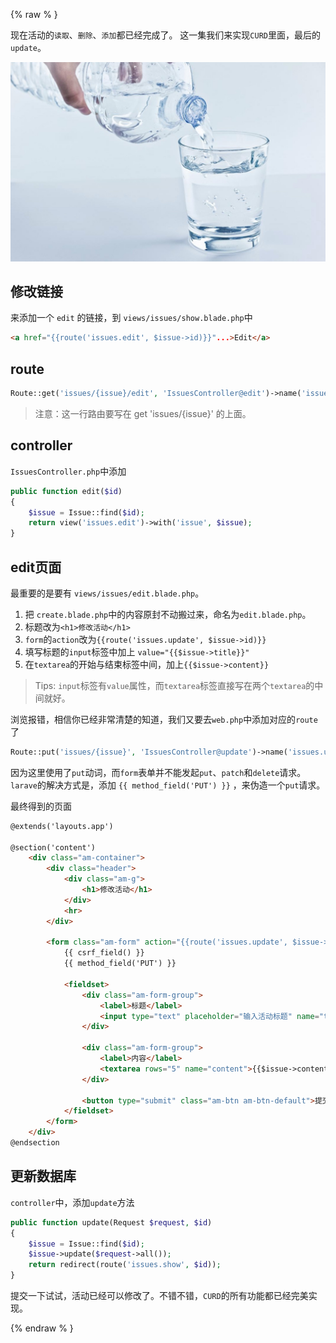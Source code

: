 {% raw % }

现在活动的`读取`、`删除`、`添加`都已经完成了。
这一集我们来实现`CURD`里面，最后的`update`。

![](media/15099747133489.jpg)

## 修改链接
来添加一个 `edit` 的链接，到 `views/issues/show.blade.php`中

```html
<a href="{{route('issues.edit', $issue->id)}}"...>Edit</a>
```

## route

```php
Route::get('issues/{issue}/edit', 'IssuesController@edit')->name('issues.edit');
```

> 注意：这一行路由要写在 get 'issues/{issue}' 的上面。


## controller

`IssuesController.php`中添加

```php
public function edit($id)
{
    $issue = Issue::find($id);
    return view('issues.edit')->with('issue', $issue);
}
```

## edit页面

最重要的是要有 `views/issues/edit.blade.php`。

1. 把 `create.blade.php`中的内容原封不动搬过来，命名为`edit.blade.php`。
2. 标题改为`<h1>修改活动</h1>`
3. `form`的`action`改为`{{route('issues.update', $issue->id)}}`
4. 填写标题的`input`标签中加上 `value="{{$issue->title}}"`
5. 在`textarea`的开始与结束标签中间，加上`{{$issue->content}}`

> Tips: `input`标签有`value`属性，而`textarea`标签直接写在两个`textarea`的中间就好。

浏览报错，相信你已经非常清楚的知道，我们又要去`web.php`中添加对应的`route`了

```php
Route::put('issues/{issue}', 'IssuesController@update')->name('issues.update');
```

因为这里使用了`put`动词，而`form`表单并不能发起`put`、`patch`和`delete`请求。
`larave`的解决方式是，添加 `{{ method_field('PUT') }}` ，来伪造一个`put`请求。

最终得到的页面

```html
@extends('layouts.app')

@section('content')
    <div class="am-container">
        <div class="header">
            <div class="am-g">
                <h1>修改活动</h1>
            </div>
            <hr>
        </div>

        <form class="am-form" action="{{route('issues.update', $issue->id)}}" method="post">
            {{ csrf_field() }}
            {{ method_field('PUT') }}
            
            <fieldset>
                <div class="am-form-group">
                    <label>标题</label>
                    <input type="text" placeholder="输入活动标题" name="title" value="{{$issue->title}}">
                </div>

                <div class="am-form-group">
                    <label>内容</label>
                    <textarea rows="5" name="content">{{$issue->content}}</textarea>
                </div>

                <button type="submit" class="am-btn am-btn-default">提交</button>
            </fieldset>
        </form>
    </div>
@endsection
```

## 更新数据库

`controller`中，添加`update`方法

```php
public function update(Request $request, $id)
{
    $issue = Issue::find($id);
    $issue->update($request->all());
    return redirect(route('issues.show', $id));
}
```

提交一下试试，活动已经可以修改了。不错不错，`CURD`的所有功能都已经完美实现。

{% endraw % }

